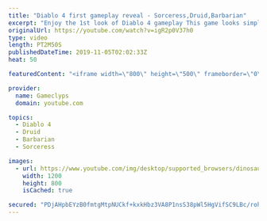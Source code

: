 ```yaml
---
title: "Diablo 4 first gameplay reveal - Sorceress,Druid,Barbarian"
excerpt: "Enjoy the 1st look of Diablo 4 gameplay This game looks simply amazing lets hope Blizzard can finally deliver a true successor to ..."
originalUrl: https://youtube.com/watch?v=igR2p0V37h0
type: video
length: PT2M50S
publishedDateTime: 2019-11-05T02:02:33Z
heat: 50

featuredContent: "<iframe width=\"800\" height=\"500\" frameborder=\"0\" src=\"https://www.youtube.com/embed/igR2p0V37h0\" allow=\"accelerometer; autoplay; encrypted-media; gyroscope; picture-in-picture\" allowfullscreen></iframe>"

provider:
  name: Gameclyps
  domain: youtube.com

topics:
  - Diablo 4
  - Druid
  - Barbarian
  - Sorceress

images:
  - url: https://www.youtube.com/img/desktop/supported_browsers/dinosaur.png
    width: 1200
    height: 800
    isCached: true

secured: "PDjAHpbEYzB0fmtgMtpNUCkf+kxkHbz3VA8P1nsS38pWl5HgVifSC9LBc/roh+ZeVqkItpjU2hSkRtt0u+l0M+5Mf8qydAt0ZHHLQhWEbvbs1oYHVCFAxVjyd1jniBNffH3zKJVo7vmu85Fdm5A/c1nuV33w/uWND6PdWra0wpAPTKlVhkjZ9zEsgYWm34M+QoVPr0ezC4TVYpcc9ZcVfNsoxhGqUM6F6IR/hbVSir2adv/ObxE8ww9Yu+UBPAq5vxt6UzLdWPxFeO+ZojZTkFO15DJ43UkGTT4KTyUSTCS48ZzoF6bfrDM/6RrfxmKbGrKWSVpYxqVl5ctysTVr8f8Uwgyr0YfzVv7NkFU1g6Nf8E5gn0xQ2XkIy511l9tzY7muwm/HaoAcjL1Ux1myiSKUnekY6KRMsrxMXXCX0bc=;+Jy7Nq1Lon9usOBX4LZphw=="
---
```


